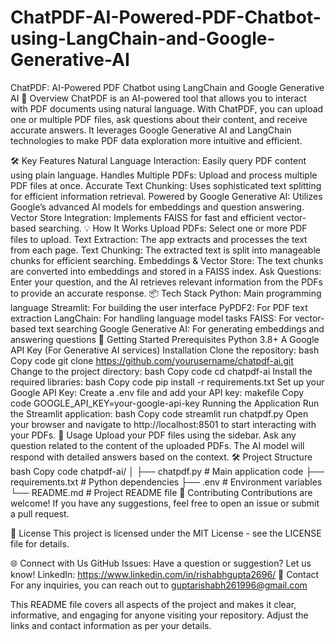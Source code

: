 # ChatPDF-AI-Powered-PDF-Chatbot-using-LangChain-and-Google-Generative-AI
ChatPDF: AI-Powered PDF Chatbot using LangChain and Google Generative AI
📜 Overview
ChatPDF is an AI-powered tool that allows you to interact with PDF documents using natural language. With ChatPDF, you can upload one or multiple PDF files, ask questions about their content, and receive accurate answers. It leverages Google Generative AI and LangChain technologies to make PDF data exploration more intuitive and efficient.

🛠️ Key Features
Natural Language Interaction: Easily query PDF content using plain language.
Handles Multiple PDFs: Upload and process multiple PDF files at once.
Accurate Text Chunking: Uses sophisticated text splitting for efficient information retrieval.
Powered by Google Generative AI: Utilizes Google’s advanced AI models for embeddings and question answering.
Vector Store Integration: Implements FAISS for fast and efficient vector-based searching.
💡 How It Works
Upload PDFs: Select one or more PDF files to upload.
Text Extraction: The app extracts and processes the text from each page.
Text Chunking: The extracted text is split into manageable chunks for efficient searching.
Embeddings & Vector Store: The text chunks are converted into embeddings and stored in a FAISS index.
Ask Questions: Enter your question, and the AI retrieves relevant information from the PDFs to provide an accurate response.
📦 Tech Stack
Python: Main programming language
Streamlit: For building the user interface
PyPDF2: For PDF text extraction
LangChain: For handling language model tasks
FAISS: For vector-based text searching
Google Generative AI: For generating embeddings and answering questions
🚀 Getting Started
Prerequisites
Python 3.8+
A Google API Key (For Generative AI services)
Installation
Clone the repository:
bash
Copy code
git clone https://github.com/yourusername/chatpdf-ai.git
Change to the project directory:
bash
Copy code
cd chatpdf-ai
Install the required libraries:
bash
Copy code
pip install -r requirements.txt
Set up your Google API Key:
Create a .env file and add your API key:
makefile
Copy code
GOOGLE_API_KEY=your-google-api-key
Running the Application
Run the Streamlit application:
bash
Copy code
streamlit run chatpdf.py
Open your browser and navigate to http://localhost:8501 to start interacting with your PDFs.
🧩 Usage
Upload your PDF files using the sidebar.
Ask any question related to the content of the uploaded PDFs.
The AI model will respond with detailed answers based on the context.
🛠️ Project Structure
bash
Copy code
chatpdf-ai/
│
├── chatpdf.py             # Main application code
├── requirements.txt       # Python dependencies
├── .env                   # Environment variables
└── README.md              # Project README file
🤝 Contributing
Contributions are welcome! If you have any suggestions, feel free to open an issue or submit a pull request.

📄 License
This project is licensed under the MIT License - see the LICENSE file for details.

🌐 Connect with Us
GitHub Issues: Have a question or suggestion? Let us know!
LinkedIn: https://www.linkedin.com/in/rishabhgupta2696/
📧 Contact
For any inquiries, you can reach out to guptarishabh261996@gmail.com

This README file covers all aspects of the project and makes it clear, informative, and engaging for anyone visiting your repository. Adjust the links and contact information as per your details.








